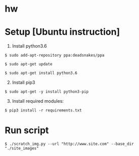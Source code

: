# hw

# Setup [Ubuntu instruction] 
1. Install python3.6
```shell
$ sudo add-apt-repository ppa:deadsnakes/ppa

$ sudo apt-get update

$ sudo apt-get install python3.6
```
2. Install pip3
```shell
$ sudo apt-get -y install python3-pip
```
3. Install required modules:
```shell
$ pip3 install -r requirements.txt
```
# Run script
```shell
$ ./scratch_img.py --url "http://www.site.com" --base_dir "./site_images"
```
